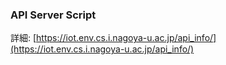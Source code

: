 ### API Server Script

詳細: [https://iot.env.cs.i.nagoya-u.ac.jp/api_info/](https://iot.env.cs.i.nagoya-u.ac.jp/api_info/)
